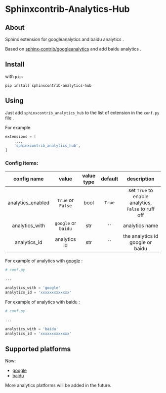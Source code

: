 # Sphinxcontrib-Analytics-Hub

## About

Sphinx extension for googleanalytics and baidu analytics .

Based on [sphinx-contrib/googleanalytics](https://github.com/sphinx-contrib/googleanalytics) and add baidu analytics .

## Install

with `pip`:

```commandline
pip install sphinxcontrib-analytics-hub
```

## Using

Just add `sphinxcontrib_analytics_hub` to the list of extension in the `conf.py` file .

For example:

```python
extensions = [
    ...,
    'sphinxcontrib_analytics_hub',
]
```

### Config items:

|    config name    |        value        | value type | default |                     description                     |
|:-----------------:|:-------------------:|:----------:|:-------:|:---------------------------------------------------:|
| analytics_enabled |  `True` or `False`  |    bool    | `True`  | set `True` to enable analytics, `False` to ruff off |
|  analytics_with   | `google` or `baidu` |    str     |  `''`   |                   analytics name                    |
|   analytics_id    |    analytics id     |    str     |   ``    |          the analytics id google or baidu           |

For example of analytics with [google](https://analytics.google.com/analytics/web/provision/#/provision) :

```python
# conf.py

...

analytics_with = 'google'
analytics_id = 'xxxxxxxxxxxxx'
```

For example of analytics with baidu :

```python
# conf.py

...

analytics_with = 'baidu'
analytics_id = 'xxxxxxxxxxxxx'
```

## Supported platforms

Now:
- [google](https://analytics.google.com/analytics/web/provision/#/provision)
- [baidu](https://tongji.baidu.com/)


More analytics platforms will be added in the future.